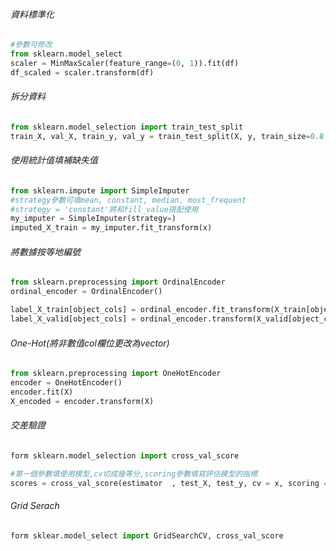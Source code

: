 ###### 資料標準化
```Python
#參數可修改
from sklearn.model_select
scaler = MinMaxScaler(feature_range=(0, 1)).fit(df) 
df_scaled = scaler.transform(df)
```

###### 拆分資料
```Python
from sklearn.model_selection import train_test_split
train_X, val_X, train_y, val_y = train_test_split(X, y, train_size=0.8, test_size=0.2, random_state = 0)
```

###### 使用統計值填補缺失值
```Python
from sklearn.impute import SimpleImputer
#strategy參數可填mean, constant, median, most_frequent
#strategy = 'constant'將和fill_value搭配使用
my_imputer = SimpleImputer(strategy=)
imputed_X_train = my_imputer.fit_transform(x)
```

###### 將數據按等地編號
```Python
from sklearn.preprocessing import OrdinalEncoder
ordinal_encoder = OrdinalEncoder()

label_X_train[object_cols] = ordinal_encoder.fit_transform(X_train[object_cols])
label_X_valid[object_cols] = ordinal_encoder.transform(X_valid[object_cols])
```

###### One-Hot(將非數值col欄位更改為vector)
```Python
from sklearn.preprocessing import OneHotEncoder 
encoder = OneHotEncoder() 
encoder.fit(X) 
X_encoded = encoder.transform(X)
```

###### 交差驗證
```Python
form sklearn.model_selection import cross_val_score

#第一個參數填使用模型,cv切成幾等分,scoring參數填寫評估模型的指標
scores = cross_val_score(estimator  , test_X, test_y, cv = x, scoring = '')
```

###### Grid Serach
```Python
form sklear.model_select import GridSearchCV, cross_val_score
```